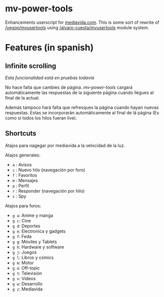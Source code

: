 mv-power-tools
==============

Enhancements userscript for [mediavida.com](http://www.mediavida.com). This is some sort of rewrite of [/vegon/mvusertools](https://github.com/vegon/mvusertools) using [/alvaro-cuesta/mvusertools](https://github.com/alvaro-cuesta/mvusertools) module system.

Features (in spanish)
=====================

Infinite scrolling
------------------
*Esta funcionalidad está en pruebas todavía*

No hace falta que cambies de página. *mv-power-tools* cargará automáticamente las respuestas de la siguiente página cuando llegues al final de la actual.

Además tampoco hará falta que refresques la página cuando hayan nuevas respuestas. Estas se incorporarán automáticamente al final de lá página (Es como si todos los hilos fueran live).

Shortcuts
---------

Atajos para nagegar por mediavida a la velocidad de la luz.

Atajos generales:
- `a` : Avisos
- `c` : Nuevo hilo (navegación por foro)
- `f` : Favoritos
- `m` : Mensajes
- `p` : Perfil
- `r` : Responder (navegación por hilo)
- `s` : Spy

Atajos para foros:
- `g a`: Anime y manga
- `g c`: Cine
- `g d`: Deportes
- `g e`: Electronica y gadgets
- `g f`: Feda
- `g g`: Móviles y Tablets
- `g h`: Hardware y software
- `g j`: Juegos
- `g l`: Libros y cómics
- `g m`: Motor
- `g o`: Off-topic
- `g t`: Televisión
- `g v`: Videos
- `g w`: Desarrollo
- `g z`: Mediavida
